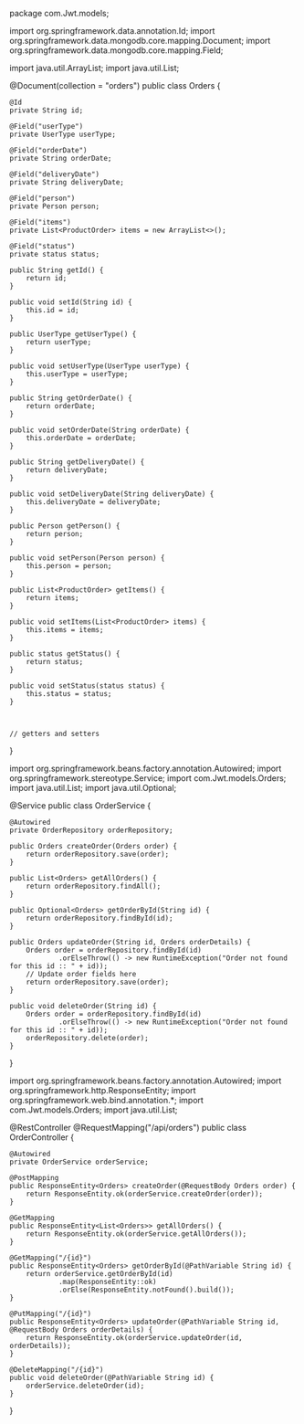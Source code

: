 package com.Jwt.models;

import org.springframework.data.annotation.Id;
import org.springframework.data.mongodb.core.mapping.Document;
import org.springframework.data.mongodb.core.mapping.Field;

import java.util.ArrayList;
import java.util.List;

@Document(collection = "orders")
public class Orders {

    @Id
    private String id;

    @Field("userType")
    private UserType userType;

    @Field("orderDate")
    private String orderDate;

    @Field("deliveryDate")
    private String deliveryDate;

    @Field("person")
    private Person person;

    @Field("items")
    private List<ProductOrder> items = new ArrayList<>();

    @Field("status")
    private status status;

	public String getId() {
		return id;
	}

	public void setId(String id) {
		this.id = id;
	}

	public UserType getUserType() {
		return userType;
	}

	public void setUserType(UserType userType) {
		this.userType = userType;
	}

	public String getOrderDate() {
		return orderDate;
	}

	public void setOrderDate(String orderDate) {
		this.orderDate = orderDate;
	}

	public String getDeliveryDate() {
		return deliveryDate;
	}

	public void setDeliveryDate(String deliveryDate) {
		this.deliveryDate = deliveryDate;
	}

	public Person getPerson() {
		return person;
	}

	public void setPerson(Person person) {
		this.person = person;
	}

	public List<ProductOrder> getItems() {
		return items;
	}

	public void setItems(List<ProductOrder> items) {
		this.items = items;
	}

	public status getStatus() {
		return status;
	}

	public void setStatus(status status) {
		this.status = status;
	}
	


    // getters and setters
    
}

import org.springframework.beans.factory.annotation.Autowired;
import org.springframework.stereotype.Service;
import com.Jwt.models.Orders;
import java.util.List;
import java.util.Optional;

@Service
public class OrderService {

    @Autowired
    private OrderRepository orderRepository;

    public Orders createOrder(Orders order) {
        return orderRepository.save(order);
    }

    public List<Orders> getAllOrders() {
        return orderRepository.findAll();
    }

    public Optional<Orders> getOrderById(String id) {
        return orderRepository.findById(id);
    }

    public Orders updateOrder(String id, Orders orderDetails) {
        Orders order = orderRepository.findById(id)
                .orElseThrow(() -> new RuntimeException("Order not found for this id :: " + id));
        // Update order fields here
        return orderRepository.save(order);
    }

    public void deleteOrder(String id) {
        Orders order = orderRepository.findById(id)
                .orElseThrow(() -> new RuntimeException("Order not found for this id :: " + id));
        orderRepository.delete(order);
    }
}


import org.springframework.beans.factory.annotation.Autowired;
import org.springframework.http.ResponseEntity;
import org.springframework.web.bind.annotation.*;
import com.Jwt.models.Orders;
import java.util.List;

@RestController
@RequestMapping("/api/orders")
public class OrderController {

    @Autowired
    private OrderService orderService;

    @PostMapping
    public ResponseEntity<Orders> createOrder(@RequestBody Orders order) {
        return ResponseEntity.ok(orderService.createOrder(order));
    }

    @GetMapping
    public ResponseEntity<List<Orders>> getAllOrders() {
        return ResponseEntity.ok(orderService.getAllOrders());
    }

    @GetMapping("/{id}")
    public ResponseEntity<Orders> getOrderById(@PathVariable String id) {
        return orderService.getOrderById(id)
                .map(ResponseEntity::ok)
                .orElse(ResponseEntity.notFound().build());
    }

    @PutMapping("/{id}")
    public ResponseEntity<Orders> updateOrder(@PathVariable String id, @RequestBody Orders orderDetails) {
        return ResponseEntity.ok(orderService.updateOrder(id, orderDetails));
    }

    @DeleteMapping("/{id}")
    public void deleteOrder(@PathVariable String id) {
        orderService.deleteOrder(id);
    }
}

